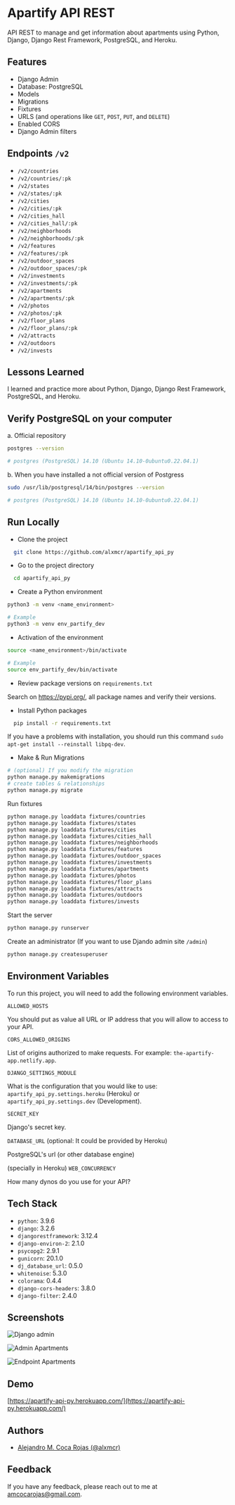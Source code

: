 
# Apartify API REST

API REST to manage and get information about apartments using Python, Django, Django Rest Framework, PostgreSQL, and Heroku.

## Features

- Django Admin
- Database: PostgreSQL
- Models
- Migrations
- Fixtures
- URLS (and operations like `GET`, `POST`, `PUT`, and `DELETE`)
- Enabled CORS
- Django Admin filters

## Endpoints `/v2`

- `/v2/countries`
- `/v2/countries/:pk`
- `/v2/states`
- `/v2/states/:pk`
- `/v2/cities`
- `/v2/cities/:pk`
- `/v2/cities_hall`
- `/v2/cities_hall/:pk`
- `/v2/neighborhoods`
- `/v2/neighborhoods/:pk`
- `/v2/features`
- `/v2/features/:pk`
- `/v2/outdoor_spaces`
- `/v2/outdoor_spaces/:pk`
- `/v2/investments`
- `/v2/investments/:pk`
- `/v2/apartments`
- `/v2/apartments/:pk`
- `/v2/photos`
- `/v2/photos/:pk`
- `/v2/floor_plans`
- `/v2/floor_plans/:pk`
- `/v2/attracts`
- `/v2/outdoors`
- `/v2/invests`
  
## Lessons Learned

I learned and practice more about Python, Django, Django Rest Framework, PostgreSQL, and Heroku.

## Verify PostgreSQL on your computer

a. Official repository

```bash
postgres --version

# postgres (PostgreSQL) 14.10 (Ubuntu 14.10-0ubuntu0.22.04.1)
```

b. When you have installed a not official version of Postgress

```bash
sudo /usr/lib/postgresql/14/bin/postgres --version

# postgres (PostgreSQL) 14.10 (Ubuntu 14.10-0ubuntu0.22.04.1)
```

 
## Run Locally

- Clone the project

```bash
  git clone https://github.com/alxmcr/apartify_api_py
```

- Go to the project directory

```bash
  cd apartify_api_py
```

- Create a Python environment

```bash
python3 -m venv <name_environment>

# Example
python3 -m venv env_partify_dev
```

- Activation of the environment

```bash
source <name_environment>/bin/activate

# Example
source env_partify_dev/bin/activate
```

- Review package versions on `requirements.txt`

Search on https://pypi.org/, all package names and verify their versions.

- Install Python packages

```bash
  pip install -r requirements.txt
```

If you have a problems with installation, you should run this command `sudo apt-get install --reinstall libpq-dev`.

- Make & Run Migrations

```bash
# (optional) If you modify the migration
python manage.py makemigrations
# create tables & relationships
python manage.py migrate
```

Run fixtures

```bash
python manage.py loaddata fixtures/countries
python manage.py loaddata fixtures/states
python manage.py loaddata fixtures/cities
python manage.py loaddata fixtures/cities_hall
python manage.py loaddata fixtures/neighborhoods
python manage.py loaddata fixtures/features
python manage.py loaddata fixtures/outdoor_spaces
python manage.py loaddata fixtures/investments
python manage.py loaddata fixtures/apartments
python manage.py loaddata fixtures/photos
python manage.py loaddata fixtures/floor_plans
python manage.py loaddata fixtures/attracts
python manage.py loaddata fixtures/outdoors
python manage.py loaddata fixtures/invests
```

Start the server

```bash
python manage.py runserver
```

Create an administrator (If you want to use Djando admin site `/admin`)

```bash
python manage.py createsuperuser
```
  
## Environment Variables

To run this project, you will need to add the following environment variables.

`ALLOWED_HOSTS`

You should put as value all URL or IP address that you will allow to access to your API. 

`CORS_ALLOWED_ORIGINS`

List of origins authorized to make requests. For example: `the-apartify-app.netlify.app`.

`DJANGO_SETTINGS_MODULE`

What is the configuration that you would like to use: `apartify_api_py.settings.heroku` (Heroku) or `apartify_api_py.settings.dev` (Development).

`SECRET_KEY`

Django's secret key.

`DATABASE_URL`
(optional: It could be provided by Heroku)

PostgreSQL's url (or other database engine)

(specially in Heroku) `WEB_CONCURRENCY`

How many dynos do you use for your API?

  
## Tech Stack

- `python`: 3.9.6
- `django`: 3.2.6
- `djangorestframework`: 3.12.4
- `django-environ-2`: 2.1.0
- `psycopg2`: 2.9.1
- `gunicorn`: 20.1.0
- `dj_database_url`: 0.5.0
- `whitenoise`: 5.3.0
- `colorama`: 0.4.4
- `django-cors-headers`: 3.8.0
- `django-filter`: 2.4.0

  
## Screenshots

![Django admin](https://res.cloudinary.com/images-alex-projects/image/upload/v1628912993/Portfolio/appartify-assets/backend-api/django-admin-apartify_tulaqa.png)

![Admin Apartments](https://res.cloudinary.com/images-alex-projects/image/upload/v1629502178/Portfolio/appartify-assets/backend-api/django-admin-apartments_infu7t.png)

![Endpoint Apartments](https://res.cloudinary.com/images-alex-projects/image/upload/v1629502177/Portfolio/appartify-assets/backend-api/endpoint-apartments_xt6ham.png)


  
## Demo

[https://apartify-api-py.herokuapp.com/](https://apartify-api-py.herokuapp.com/)

  
## Authors

- [Alejandro M. Coca Rojas (@alxmcr)](https://www.github.com/alxmcr)

  
## Feedback

If you have any feedback, please reach out to me at amcocarojas@gmail.com.

  